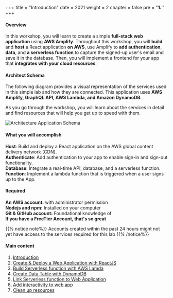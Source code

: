 +++
title = "Introduction"
date = 2021
weight = 2
chapter = false
pre = "<b>1. </b>"
+++

#### Overview

In this workshop, you will learn to create a simple **full-stack web application** using **AWS Amplify**. Throughout this workshop, you will **build** and **host** a React application **on AWS**, use Amplify to **add authentication**, **data**, and **a serverless function** to capture the signed-up user's email and save it in the database. Then, you will implement a frontend for your app that **integrates with your cloud resources**.

#### Architect Schema

The following diagram provides a visual representation of the services used in this simple lab and how they are connected. This application uses **AWS Amplify, GraphQL API, AWS Lambda, and Amazon DynamoDB.**

As you go through the workshop, you will learn about the services in detail and find resources that will help you get up to speed with them.

![Architecture Application Schema](/images/workshop-setup/ArchitectureSystem.png?width=90pc)

#### What you will accomplish

**Host**: Build and deploy a React application on the AWS global content delivery network (CDN).  
**Authenticate**: Add authentication to your app to enable sign-in and sign-out functionality.  
**Database**: Integrate a real-time API, database, and a serverless function.  
**Function**: Implement a lambda function that is triggered when a user signs up to the App.

#### Required

**An AWS account:** with administrator permission  
**Nodejs and npm:** Installed on your computer  
**Git & GitHub account:** Foundational knowledge of  
**If you have a FreeTier Account, that's so great**

{{% notice note%}}
Accounts created within the past 24 hours might not yet have access to the services required for this lab
{{% /notice%}}

#### Main content

1. [Introduction](0-Introdution/)
2. [Create & Deploy a Web Application with ReactJS](1-Create-A-Web-App/)
3. [Build Serverless function with AWS Lamda](2-Build-A-ServerlessFunction-Lamda/)
4. [Create Data Table with DynamoDB](3-Create-Data-Table/)
5. [Link Serverless function to Web Application](4-Link-ServerlessFunction-ToWebApp/)
6. [Add interactivity to web app](5-Add-Interactivity/)
7. [Clean up resources](6-CleanUp/)
 <!-- need to remove parenthesis for path in Hugo 0.88.1 for Windows-->
